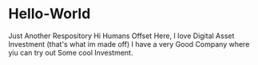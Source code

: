 # Hello-World
Just Another Respository
Hi Humans
Offset Here, I love Digital Asset Investment (that's what im made off)
I have a very Good Company where yiu can try out Some cool Investment.
